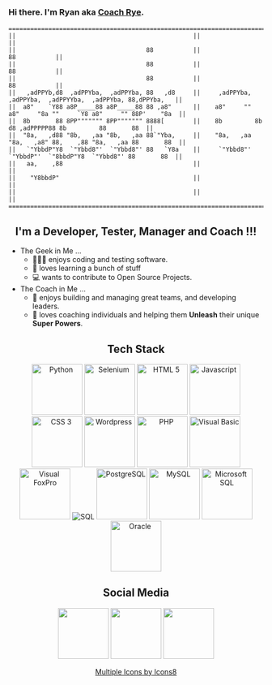 ### Hi there. I'm Ryan aka [Coach Rye][website]. 

```
=====================================================================================================================
||                                                 ||                                                              ||
||                                    88           ||                                                 88           ||
||                                    88           ||                                                 88           ||
||                                    88           ||                                                 88           ||
||   ,adPPYb,d8  ,adPPYba,  ,adPPYba, 88   ,d8     ||     ,adPPYba,  ,adPPYba,  ,adPPYYba,  ,adPPYba, 88,dPPYba,   ||
||  a8"    `Y88 a8P_____88 a8P_____88 88 ,a8"      ||    a8"     "" a8"     "8a ""     `Y8 a8"     "" 88P'    "8a  ||
||  8b       88 8PP""""""" 8PP""""""" 8888[        ||    8b         8b       d8 ,adPPPPP88 8b         88       88  ||
||  "8a,   ,d88 "8b,   ,aa "8b,   ,aa 88`"Yba,     ||    "8a,   ,aa "8a,   ,a8" 88,    ,88 "8a,   ,aa 88       88  ||
||   `"YbbdP"Y8  `"Ybbd8"'  `"Ybbd8"' 88   `Y8a    ||     `"Ybbd8"'  `"YbbdP"'  `"8bbdP"Y8  `"Ybbd8"' 88       88  ||
||   aa,    ,88                                    ||                                                              ||
||    "Y8bbdP"                                     ||                                                              ||
||                                                 ||                                                              ||
=====================================================================================================================
```
<h2 align="center">I'm a Developer, Tester, Manager and Coach !!!</h2>

- The Geek in Me ... 
   - 👨🏻‍💻 enjoys coding and testing software. 
   - 📖 loves learning a bunch of stuff 
   - 💻 wants to contribute to Open Source Projects.
- The Coach in Me ...
   - 👥 enjoys building and managing great teams, and developing leaders. 
   - 🌱 loves coaching individuals and helping them **Unleash** their unique **Super Powers**.

<h2 align="center">Tech Stack</h2>
<!-- https://www.flaticon.com/packs/software-development-logos --> <!-- icons8.com -->

<p align="center">
   <img width="100" src="https://img.icons8.com/color/144/000000/python--v2.png" alt="Python"/> <img width="100" src="https://upload.wikimedia.org/wikipedia/commons/thumb/d/d5/Selenium_Logo.png/100px-Selenium_Logo.png" alt="Selenium"/> <img width="100" src="https://image.flaticon.com/icons/png/512/919/919827.png" alt="HTML 5"> <img width="100" src="https://image.flaticon.com/icons/png/512/919/919828.png" alt="Javascript"> <img width="100" src="https://image.flaticon.com/icons/png/512/919/919826.png" alt="CSS 3"> <img width="100" src="https://img.icons8.com/color/144/000000/wordpress.png" alt="Wordpress"/> <img width="100" src="https://image.flaticon.com/icons/png/512/919/919830.png" alt="PHP"> <img width="100" src="https://image.flaticon.com/icons/png/512/919/919844.png" alt="Visual Basic"/> <img width="100" src="https://upload.wikimedia.org/wikipedia/commons/6/64/Foxpro-icon.png" alt="Visual FoxPro"/> <img src="https://img.icons8.com/color/96/000000/sql.png" alt="SQL"/> <img width="100" src="https://img.icons8.com/color/144/000000/postgreesql.png" alt="PostgreSQL"/> <img width="100" src="https://image.flaticon.com/icons/png/512/919/919836.png" alt="MySQL"> <img height="100" src="https://img.icons8.com/color/144/000000/microsoft-sql-server.png" alt="Microsoft SQL"/> <img width="100" src="https://img.icons8.com/color/100/000000/oracle-logo.png" alt="Oracle"/> 

</p>

<h2 align="center">Social Media</h2>

<p align="center">
   <a href="https://www.linkedin.com/in/ryansalvanera"><img height="100" src="https://cdn2.iconfinder.com/data/icons/black-white-social-media/32/online_social_media_linked_in-256.png"></a> <a href="https://twitter.com/coachrye34"><img height="100" src="https://cdn2.iconfinder.com/data/icons/black-white-social-media/32/online_social_media_twitter-256.png"></a> <a href="https://instagr.am/coachrye"><img height="100" src="https://cdn2.iconfinder.com/data/icons/black-white-social-media/32/instagram_online_social_media-256.png"></a>
</p>

<!--
[<img height="100" src="https://cdn2.iconfinder.com/data/icons/black-white-social-media/32/online_social_media_linked_in-256.png">][linkedin]
[<img height="100" src="https://cdn2.iconfinder.com/data/icons/black-white-social-media/32/online_social_media_twitter-256.png">][twitter]
[<img height="100" src="https://cdn2.iconfinder.com/data/icons/black-white-social-media/32/instagram_online_social_media-256.png">][instagram]


<img height="50" src="https://cdn2.iconfinder.com/data/icons/black-white-social-media/32/facebook_online_social_media-256.png">
<img height="50" src="https://cdn2.iconfinder.com/data/icons/black-white-social-media/32/youtube_online_social_media-256.png">
<img height="50" src="https://cdn4.iconfinder.com/data/icons/socialmediaicons_v120/48/youtube.png">
-->


<!-- 
### Now Playing on Spotify 🎧
TODO: https://www.youtube.com/watch?v=n6d4KHSKqGk
[<img src="https://now-playing-codestackr.vercel.app/api/spotify-playing" alt="coachRye Spotify Playing" width="350" />](https://open.spotify.com/user/ryansalvanera)


TODO: https://github.com/codeSTACKr
-->


<!--
**pinoytesters/pinoytesters** is a ✨ _special_ ✨ repository because its `README.md` (this file) appears on your GitHub profile.

https://ascii.co.uk/art

Here are some ideas to get you started:

- 🔭 I’m currently working on ...
- 🌱 I’m currently learning ...
- 👯 I’m looking to collaborate on ...
- 🤔 I’m looking for help with ...
- 💬 Ask me about ...
- 📫 How to reach me: ...
- 😄 Pronouns: ...
- ⚡ Fun fact: ...
-->


[website]: https://coachrye.com
[linkedin]: https://www.linkedin.com/in/ryansalvanera
[twitter]: https://twitter.com/coachrye34
[instagram]: https://instagr.am/coachrye
<p align="center">
   <a href="https://icons8.com/icon/">Multiple Icons by Icons8</a>
</p>
